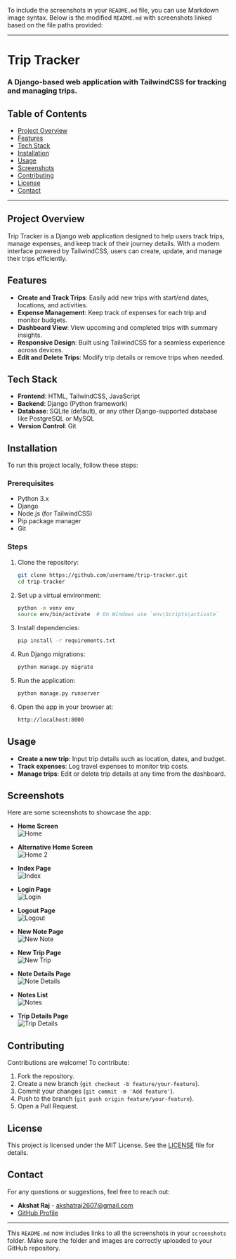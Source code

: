 To include the screenshots in your `README.md` file, you can use Markdown image syntax. Below is the modified `README.md` with screenshots linked based on the file paths provided:

---

# Trip Tracker

### A Django-based web application with TailwindCSS for tracking and managing trips.

## Table of Contents
- [Project Overview](#project-overview)
- [Features](#features)
- [Tech Stack](#tech-stack)
- [Installation](#installation)
- [Usage](#usage)
- [Screenshots](#screenshots)
- [Contributing](#contributing)
- [License](#license)
- [Contact](#contact)

---

## Project Overview

Trip Tracker is a Django web application designed to help users track trips, manage expenses, and keep track of their journey details. With a modern interface powered by TailwindCSS, users can create, update, and manage their trips efficiently.

## Features
- **Create and Track Trips**: Easily add new trips with start/end dates, locations, and activities.
- **Expense Management**: Keep track of expenses for each trip and monitor budgets.
- **Dashboard View**: View upcoming and completed trips with summary insights.
- **Responsive Design**: Built using TailwindCSS for a seamless experience across devices.
- **Edit and Delete Trips**: Modify trip details or remove trips when needed.

## Tech Stack
- **Frontend**: HTML, TailwindCSS, JavaScript
- **Backend**: Django (Python framework)
- **Database**: SQLite (default), or any other Django-supported database like PostgreSQL or MySQL
- **Version Control**: Git

## Installation

To run this project locally, follow these steps:

### Prerequisites
- Python 3.x
- Django
- Node.js (for TailwindCSS)
- Pip package manager
- Git

### Steps
1. Clone the repository:
    ```bash
    git clone https://github.com/username/trip-tracker.git
    cd trip-tracker
    ```

2. Set up a virtual environment:
    ```bash
    python -m venv env
    source env/bin/activate  # On Windows use `env\Scripts\activate`
    ```

3. Install dependencies:
    ```bash
    pip install -r requirements.txt
    ```


5. Run Django migrations:
    ```bash
    python manage.py migrate
    ```

6. Run the application:
    ```bash
    python manage.py runserver
    ```

7. Open the app in your browser at:
    ```bash
    http://localhost:8000
    ```

## Usage

- **Create a new trip**: Input trip details such as location, dates, and budget.
- **Track expenses**: Log travel expenses to monitor trip costs.
- **Manage trips**: Edit or delete trip details at any time from the dashboard.

## Screenshots

Here are some screenshots to showcase the app:

- **Home Screen**  
  ![Home](screenshots/home.png)

- **Alternative Home Screen**  
  ![Home 2](screenshots/home2.png)

- **Index Page**  
  ![Index](screenshots/index.png)

- **Login Page**  
  ![Login](screenshots/login.png)

- **Logout Page**  
  ![Logout](screenshots/logout.png)

- **New Note Page**  
  ![New Note](screenshots/new-note.png)

- **New Trip Page**  
  ![New Trip](screenshots/new-trip.png)

- **Note Details Page**  
  ![Note Details](screenshots/note-details.png)

- **Notes List**  
  ![Notes](screenshots/notes.png)

- **Trip Details Page**  
  ![Trip Details](screenshots/trip-details.png)

## Contributing

Contributions are welcome! To contribute:
1. Fork the repository.
2. Create a new branch (`git checkout -b feature/your-feature`).
3. Commit your changes (`git commit -m 'Add feature'`).
4. Push to the branch (`git push origin feature/your-feature`).
5. Open a Pull Request.

## License

This project is licensed under the MIT License. See the [LICENSE](LICENSE) file for details.

## Contact

For any questions or suggestions, feel free to reach out:

- **Akshat Raj** - akshatraj2607@gmail.com
- [GitHub Profile](https://github.com/akshatraj26)

---

This `README.md` now includes links to all the screenshots in your `screenshots` folder. Make sure the folder and images are correctly uploaded to your GitHub repository.